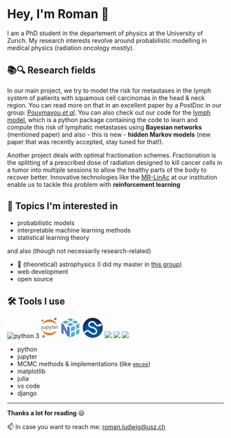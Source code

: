 # Hey, I'm Roman 👋

I am a PhD student in the departement of physics at the University of Zurich. My research interests revolve around probabilistic modelling in medical physics (radiation oncology mostly).

## 📚🔍 Research fields

In our main project, we try to model the risk for metastases in the lymph system of patients with squamous cell carcinomas in the head & neck region. You can read more on that in an excellent paper by a PostDoc in our group: [Pouymayou *et al*](https://doi.org/10.1088/1361-6560/ab2a18). You can also check out our code for the [lymph model](https://lymph-model.readthedocs.io/en/latest/), which is a python package containing the code to learn and compute this risk of lymphatic metastases using **Bayesian networks** (mentioned paper) and also - this is new - **hidden Markov models** (new paper that was recently accepted, stay tuned for that!).

Another project deals with optimal fractionation schemes. Fractionation is the splitting of a prescribed dose of radiation designed to kill cancer cells in a tumor into multiple sessions to allow the healthy parts of the body to recover better. Innovative technologies like the [MR-LinAc](https://viewray.com/mri-guided-roar/) at our institution enable us to tackle this problem with **reinforcement learning**

## 🔭 Topics I'm interested in

* probabilistic models
* interpretable machine learning methods
* statistical learning theory

and also (though not necessarily research-related)

* 🌌 (theoretical) astrophysics (I did my master in [this group](https://www.tat.physik.uni-tuebingen.de/~kokkotas/Welcome.html))
* web development
* open source

## 🛠 Tools I use

<span>
  <img src="https://img.icons8.com/color/48/000000/python.png" alt="python 3"/>
  <img src="jupyter_48x48.png"/>
  <img src="numpy_48x48.png"/>
  <img src="scipy_48x48.png"/>
  <img src="https://img.icons8.com/fluent/48/000000/visual-studio-code-2019.png"/>
  <img src="https://img.icons8.com/windows/48/000000/django.png"/>
  <img src="https://img.icons8.com/color/48/000000/git.png"/>
</span>

* python
* jupyter
* MCMC methods & implementations (like [``emcee``](https://emcee.readthedocs.io/en/stable/))
* matplotlib
* julia
* vs code
* django

<hr>

**Thanks a lot for reading** 😃

📫 In case you want to reach me: [roman.ludwig@usz.ch](mailto:roman.ludwig@usz.ch)
